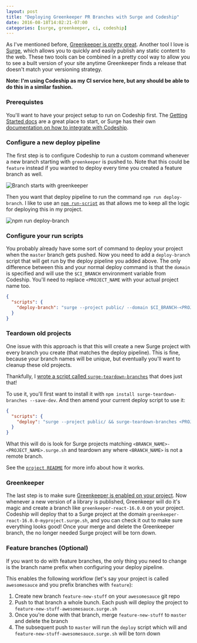 ```yaml
---
layout: post
title: "Deploying Greenkeeper PR Branches with Surge and Codeship"
date: 2016-08-18T14:02:21-07:00
categories: [surge, greenkeeper, ci, codeship]
---
```


As I've mentioned before, [Greenkeeper is pretty great](/2016/03/07/greenkeeper). Another tool I love is [Surge](https://surge.sh), which allows you to quickly and easily publish any static content to the web. These two tools can be combined in a pretty cool way to allow you to see a built version of your site anytime Greenkeeper finds a release that doesn't match your versioning strategy.

<!-- more -->

**Note: I'm using Codeship as my CI service here, but any should be able to do this in a similar fashion.**

### Prerequistes

You'll want to have your project setup to run on Codeship first. The [Getting Started docs](https://codeship.com/documentation/tags/getting-started/) are a great place to start, or Surge has their own [documentation on how to integrate with Codeship](https://surge.sh/help/integrating-with-codeship).

### Configure a new deploy pipeline

The first step is to configure Codeship to run a custom command whenever a new branch starting with `greenkeeper` is pushed to. Note that this could be `feature` instead if you wanted to deploy every time you created a feature branch as well.

![Branch starts with greenkeeper](https://cldup.com/WcNs4nXZTO.png)

Then you want that deploy pipeline to run the command `npm run deploy-branch`. I like to use an [`npm run-script`](https://docs.npmjs.com/cli/run-script) as that allows me to keep all the logic for deploying this in my project.

![npm run deploy-branch](https://cldup.com/4ItKfxJLq5.png)

### Configure your run scripts

You probably already have some sort of command to deploy your project when the `master` branch gets pushed. Now you need to add a `deploy-branch` script that will get run by the deploy pipeline you added above. The only difference between this and your normal deploy command is that the `domain` is specified and will use the `$CI_BRANCH` environment variable from Codeship. You'll need to replace `<PROJECT_NAME` with your actual project name too.

```json
{
  "scripts": {
    "deploy-branch": "surge --project public/ --domain $CI_BRANCH-<PROJECT_NAME>.surge.sh"
  }
}
```

### Teardown old projects

One issue with this approach is that this will create a new Surge project with every branch you create (that matches the deploy pipeline). This is fine, because your branch names will be unique, but eventually you'll want to cleanup these old projects.

Thankfully, I [wrote a script called `surge-teardown-branches`](https://github.com/lukekarrys/surge-teardown-branches) that does just that!

To use it, you'll first want to install it with `npm install surge-teardown-branches --save-dev`. And then amend your current deploy script to use it:

```json
{
  "scripts": {
    "deploy": "surge --project public/ && surge-teardown-branches <PROJECT_NAME>.surge.sh"
  }
}
```

What this will do is look for Surge projects matching `<BRANCH_NAME>-<PROJECT_NAME>.surge.sh` and teardown any where `<BRANCH_NAME>` is not a remote branch.

See the [`project README`](https://github.com/lukekarrys/surge-teardown-branches#assumptions) for more info about how it works.

### Greenkeeper

The last step is to make sure [Greenkeeper is enabled on your project](https://greenkeeper.io/#getting-started). Now whenever a new version of a library is published, Greenkeepr will do it's magic and create a branch like `greenkeeper-react-16.0.0` on your project. Codeship will deploy that to a Surge project at the domain `greenkeeper-react-16.0.0-myproject.surge.sh`, and you can check it out to make sure everything looks good! Once your merge and delete the Greenkeeper branch, the no longer needed Surge project will be torn down.

### Feature branches (Optional)

If you want to do with feature branches, the only thing you need to change is the branch name prefix when configuring your deploy pipeline.

This enables the following workflow (let's say your project is called `awesomesauce` and you prefix branches with `feature`):

1. Create new branch `feature-new-stuff` on your `awesomesauce` git repo
2. Push to that branch a whole bunch. Each push will deploy the project to `feature-new-stuff-awesomesauce.surge.sh`
3. Once you're done with that branch, merge `feature-new-stuff` to `master` and delete the branch
4. The subsequent push to `master` will run the `deploy` script which will and `feature-new-stuff-awesomesauce.surge.sh` will be torn down
